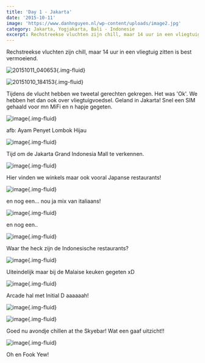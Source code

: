 ```yaml
---
title: 'Day 1 - Jakarta'
date: '2015-10-11'
image: 'https://www.danhnguyen.nl/wp-content/uploads/image2.jpg'
category: Jakarta, Yogjakarta, Bali - Indonesie
excerpt: Rechstreekse vluchten zijn chill, maar 14 uur in een vliegtuig zitten is best vermoeiend...
---
```


Rechstreekse vluchten zijn chill, maar 14 uur in een vliegtuig zitten is best vermoeiend.

![20151011_040653](https://www.danhnguyen.nl/wp-content/uploads/20151011_040653-1024x576.jpg){.img-fluid}

![20151010_184153](https://www.danhnguyen.nl/wp-content/uploads/20151010_184153-e1444588801532-1024x576.jpg){.img-fluid}

Tijdens de vlucht hebben we tweetal gerechten gekregen. Het was 'Ok'. We hebben het dan ook over vliegtuigvoedsel.
Geland in Jakarta! Snel een SIM gehaald voor mn MiFi en n hapje gegeten.

![image](https://www.danhnguyen.nl/wp-content/uploads/image1-1024x576.jpg){.img-fluid}

afb: Ayam Penyet Lombok Hijau

![image](https://www.danhnguyen.nl/wp-content/uploads/image13-1024x576.jpg){.img-fluid}

Tijd om de Jakarta Grand Indonesia Mall te verkennen.

![image](https://www.danhnguyen.nl/wp-content/uploads/image5-1024x576.jpg){.img-fluid}

Hier vinden we winkels maar ook vooral Japanse restaurants!

![image](https://www.danhnguyen.nl/wp-content/uploads/image3-1024x576.jpg){.img-fluid}

en nog een... nou ja mix van italiaans!

![image](https://www.danhnguyen.nl/wp-content/uploads/image4-1024x576.jpg){.img-fluid}

en nog een..

![image](https://www.danhnguyen.nl/wp-content/uploads/image32-1024x576.jpg){.img-fluid}

Waar the heck zijn de Indonesische restaurants?

![image](https://www.danhnguyen.nl/wp-content/uploads/image31-1024x576.jpg){.img-fluid}

Uiteindelijk maar bij de Malaise keuken gegeten xD

![image](https://www.danhnguyen.nl/wp-content/uploads/image8-1024x576.jpg){.img-fluid}

Arcade hal met Initial D aaaaaah!

![image](https://www.danhnguyen.nl/wp-content/uploads/image30-1024x576.jpg){.img-fluid}

![image](https://www.danhnguyen.nl/wp-content/uploads/image9-1024x576.jpg){.img-fluid}

Goed nu avondje chillen at the Skyebar! Wat een gaaf uitzicht!!

![image](https://www.danhnguyen.nl/wp-content/uploads/image12-1024x576.jpg){.img-fluid}

Oh en Fook Yew!
